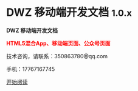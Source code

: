 
# DWZ 移动端开发文档 <small>1.0.x</small>

<strong>DWZ 移动端开发文档</strong>


<strong style="color: red;">HTML5混合App、移动端页面、公众号页面</strong>

<p>技术咨询，请联系：350863780@qq.com</p>
<p>手机：17767167745</p>


[开始阅读](README.md)

